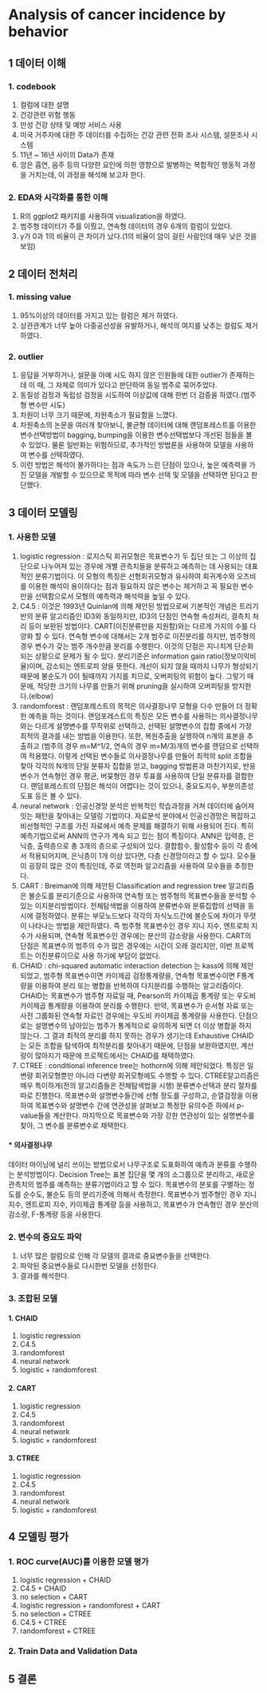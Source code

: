 # Analysis of cancer incidence by behavior


## 1 데이터 이해
### 1. codebook
1. 컬럼에 대한 설명
2. 건강관련 위험 행동
3. 만성 건강 상태 및 예방 서비스 사용
4. 미국 거주자에 대한 주 데이터를 수집하는 건강 관련 전화 조사 시스템, 설문조사 시스템
5. 11년 ~ 16년 사이의 Data가 존재
6. 암은 흡연, 음주 등의 다양한 요인에 의한 영향으로 발병하는 복합적인 행동적 과정을 거치는데, 이 과정을 해석해 보고자 한다.

### 2. EDA와 시각화를 통한 이해
1. R의 ggplot2 패키지를 사용하여 visualization을 하였다.
2. 범주형 데이터가 주를 이뤘고, 연속형 데이터의 경우 6개의 컬럼이 있었다.
3. y가 0과 1의 비율이 큰 차이가 났다.(1의 비율이 암이 걸린 사람인데 매우 낮은 것을 보임)

## 2 데이터 전처리
### 1. missing value
1. 95%이상의 데이터를 가지고 있는 컬럼은 제거 하였다.
2. 상관관계가 너무 높아 다중공선성을 유발하거나, 해석의 여지를 낮추는 컬럼도 제거하였다.

### 2. outlier
1. 응답을 거부하거나, 설문을 아예 시도 하지 않은 인원들에 대한 outlier가 존재하는데 이 때, 그 자체로 의미가 있다고 판단하여 동일 범주로 묶어주었다.
2. 동질성 검정과 독립성 검정을 시도하여 이상값에 대해 한번 더 검증을 하였다.(범주형 변수만 시도)
3. 차원이 너무 크기 때문에, 차원축소가 필요함을 느꼈다. 
4. 차원축소의 논문을 여러개 찾아보니, 불균형 데이터에 대해 랜덤포레스트를 이용한 변수선택방법이 bagging, bumping을 이용한 변수선택법보다 개선된 점들을 볼 수 있었다. 물론 일반화는 위험하므로, 추가적인 방법론을 사용하여 모델을 사용하여 변수를 선택하였다.
5. 이런 방법은 해석이 불가하다는 점과 속도가 느린 단점이 있으나, 높은 예측력을 가진 모델을 개발할 수 있으므로 목적에 따라 변수 선택 및 모델을 선택하면 된다고 판단했다.

## 3 데이터 모델링
### 1. 사용한 모델
1. logistic regression : 로지스틱 회귀모형은 목표변수가 두 집단 또는 그 이상의 집단으로 나누어져 있는 경우에 개별 관측치들을 분류하고 예측하는 데 사용되는 대표적인 분류기법이다. 이 모형의 특징은 선형회귀모형과 유사하여 회귀계수와 오즈비를 이용한 해석이 용이하다는 점과 필요하지 않은 변수는 제거하고 꼭 필요한 변수만을 선택함으로서 모형의 예측력과 해석력을 높일 수 있다.
2. C4.5 : 이것은 1993년 Quinlan에 의해 제안된 방법으로써 기본적인 개념은 트리기반의 분류 알고리즘인 ID3와 동일하지만, ID3의 단점인 연속형 속성처리, 결측치 처리 등이 보완된 방법이다. CART(이진분류만을 지원함)와는 다르게 가지의 수를 다양화 할 수 있다. 연속형 변수에 대해서는 2개 범주로 이진분리를 하지만, 범주형의 경우 변수가 갖는 범주 개수만큼 분리를 수행한다. 이것의 단점은 지나치게 단순화되는 상황으로 문제가 될 수 있다. 분리기준은 information gain ratio(정보이익비율)이며, 감소되는 엔트로피 양을 뜻한다. 개선이 되지 않을 때까지 나무가 형성되기 때문에 불순도가 0이 될때까지 가지를 치므로, 오버피팅의 위험이 높다. 그렇기 때문에, 적당한 크기의 나무를 만들기 위해 pruning을 실시하여 오버피팅을 방지한다.(elbow)
3. randomforest : 랜덤포레스트의 목적은 의사결정나무 모형을 다수 만들어 더 정확한 예측을 하는 것이다. 랜덤포레스트의 특징은 모든 변수를 사용하는 의사결정나무와는 다르게 설명변수를 무작위로 선택하고, 선택된 설명변수의 집합 중에서 가장 최적의 결과를 내는 방법을 이용한다. 또한, 복원추출을 실행하여 n개의 표본을 추출하고 (범주의 경우 m=M^1/2, 연속의 경우 m=M/3)개의 변수를 랜덤으로 선택하여 적용했다. 이렇게 선택된 변수들로 의사결정나무를 만들어 최적의 split 조합을 찾아 각각의 N개의 단일 분류자 집합을 얻고, bagging 방법론과 마찬가지로, 반응변수가 연속형인 경우 평균, 버뭊형인 경우 투표를 사용하여 단일 분류자를 결합한다. 랜덤포레스트의 단점은 해석이 어렵다는 것이 있으나, 중요도지수, 부분의존성도표 등은 볼 수 있다.
4. neural network : 인공신경망 분석은 반복적인 학습과정을 거쳐 데이터에 숨어져 잇는 패턴을 찾아내는 모델링 기법이다. 자료분석 분야에서 인공신경망은 복잡하고 비선형적인 구조를 가진 자료에서 예측 문제를 해결하기 위해 사용되어 진다. 특히 예측기법으로써 ANN의 연구가 계속 되고 있는 점이 특징이다. ANN은 입력층, 은닉층, 출력층으로 총 3개의 층으로 구성되어 있다. 결합함수, 활성함수 등이 각 층에서 적용되어지며, 은닉층이 1개 이상 있다면, 다층 신경망이라고 할 수 있다. 모수들이 굉장히 많은 것이 특징인데, 주로 역전파 알고리즘을 사용하여 모수들을 추정한다.
5. CART : Breiman에 의해 제안된 Classification and regression tree 알고리즘은 불순도를 분리기준으로 사용하여 연속형 또는 범주형의 목표변수들을 분석할 수 있는 이지분리방법이다. 전체탐색법을 이용하여 분류변수와 분류집합의 선택을 동시에 결정하였다. 분류는 부모노드보다 각각의 자식노드간에 불순도에 차이가 뚜렷이 나타나는 방법을 제안하였다. 즉 범주형 목표변수인 경우 지니 지수, 엔트로피 지수가 사용되며, 연속형 목표변수인 경우에는 분산의 감소량을 사용한다. CART의 단점은 목표변수의 범주의 수가 많은 경우에는 시간이 오래 걸리지만, 이번 프로젝트는 이진분류이므로 사용 하기에 부담이 없었다.
6. CHAID : chi-squared automatic interaction detection 는 kass에 의해 제안되었고, 범주형 목표변수이면 카이제곱 검정통계량을, 연속형 목표변수이면 F통계량을 이용하여 분리 또는 병합을 반복하여 다지분리를 수행하는 알고리즘이다. CHAID는 목표변수가 범주형 자료일 때, Pearson의 카이제곱 통계량 또는 우도비 카이제곱 통계량을 이용하여 분리를 수행한다. 만약, 목표변수가 순서형 자료 또는 사전 그룹화된 연속형 자료인 경우에는 우도비 카이제곱 통계량을 사용한다. 단점으로는 설명변수의 남아있는 범주가 통계적으로 유의하게 되면 더 이상 병합을 하지 않는다. 그 결과 최적의 분리를 하지 못하는 경우가 생기는데 Exhaustive CHAID는 모든 조합을 탐색하여 최적분리를 찾아내기 때문에, 단점을 보완하였지만, 계산량이 많아지기 때문에 프로젝트에서는 CHAID를 채택하였다.
7. CTREE : conditional inference tree는 hothorn에 의해 제안되었다. 특징은 일변량 회귀모형뿐만 아니라 다변량 회귀모형에도 수행할 수 있다. CTREE알고리즘은 매우 특이하게(전의 알고리즘들은 전체탐색법을 시행) 분류변수선택과 분리 절차를 따로 진행한다. 목표변수와 설명변수들간에 선형 정도를 구성하고, 순열검정을 이용하여 목표변수와 설명변수 간에 연관성을 살펴보고 특정한 유의수준 하에서 p-value들을 계산한다. 마지막으로 목표변수와 가장 강한 연관성이 있는 설명변수를 찾아, 그 변수를 분류변수로 채택한다.

#### * 의사결정나무
데이터 마이닝에 널리 쓰이는 방법으로서 나무구조로 도표화하여 예측과 분류를 수행하는 분석방법이다. Decision Tree는 표본 집단을 몇 개의 소그룹으로 분리하고, 새로운 관측치의 범주를 예측하는 분류기법이라고 할 수 있다. 목표변수의 분포를 구별하는 정도를 순수도, 불순도 등의 분리기준에 의해서 측정한다. 목표변수가 범주형인 경우 지니 지수, 엔트로피 지수, 카이제곱 통계량 등을 사용하고, 목표변수가 연속형인 경우 분산의 감소량, F-통계량 등을 사용한다.

### 2. 변수의 중요도 파악
1. 너무 많은 컬럼으로 인해 각 모델의 결과로 중요변수들을 선택한다.
2. 파악된 중요변수들로 다시한번 모델을 선정한다.
3. 결과를 해석한다.

### 3. 조합된 모델
#### 1. CHAID
1. logistic regression
2. C4.5
3. randomforest
4. neural network
5. logistic + randomforest

#### 2. CART
1. logistic regression
2. C4.5
3. randomforest
4. neural network
5. logistic + randomforest

#### 3. CTREE
1. logistic regression
2. C4.5
3. randomforest
4. neural network
5. logistic + randomforest

## 4 모델링 평가
### 1. ROC curve(AUC)를 이용한 모델 평가
1. logistic regression + CHAID
2. C4.5 + CHAID
3. no selection + CART
4. logistic regression + randomforest + CART
5. no selection + CTREE
6. C4.5 + CTREE
7. randomforest + CTREE

### 2. Train Data and Validation Data

## 5 결론

